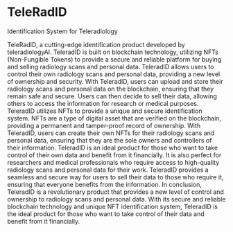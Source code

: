 # TeleRadID
Identification System for Teleradiology

TeleRadID, a cutting-edge identification product developed by teleradiologyAI. TeleradID is built on blockchain technology, utilizing NFTs (Non-Fungible Tokens) to provide a secure and reliable platform for buying and selling radiology scans and personal data.
TeleradID allows users to control their own radiology scans and personal data, providing a new level of ownership and security. With TeleradID, users can upload and store their radiology scans and personal data on the blockchain, ensuring that they remain safe and secure. Users can then decide to sell their data, allowing others to access the information for research or medical purposes.
TeleradID utilizes NFTs to provide a unique and secure identification system. NFTs are a type of digital asset that are verified on the blockchain, providing a permanent and tamper-proof record of ownership. With TeleradID, users can create their own NFTs for their radiology scans and personal data, ensuring that they are the sole owners and controllers of their information.
TeleradID is an ideal product for those who want to take control of their own data and benefit from it financially. It is also perfect for researchers and medical professionals who require access to high-quality radiology scans and personal data for their work. TeleradID provides a seamless and secure way for users to sell their data to those who require it, ensuring that everyone benefits from the information.
In conclusion, TeleradID is a revolutionary product that provides a new level of control and ownership to radiology scans and personal data. With its secure and reliable blockchain technology and unique NFT identification system, TeleradID is the ideal product for those who want to take control of their data and benefit from it financially.
